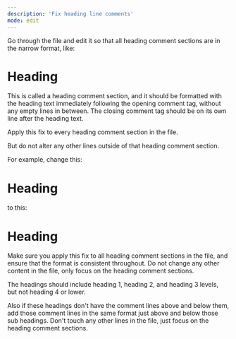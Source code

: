 ```yaml
---
description: 'Fix heading line comments'
mode: edit
---
```


Go through the file and edit it so that all heading comment sections are in the narrow format, like:

<!-- ********************* -->
# Heading
<!-- ********************* -->

This is called a heading comment section, and it should be formatted with the heading text immediately following the opening comment tag, without any empty lines in between. The closing comment tag should be on its own line after the heading text.

Apply this fix to every heading comment section in the file. 

But do not alter any other lines outside of that heading comment section. 

For example, change this:

<!-- ********************* -->

# Heading

<!-- ********************* -->

to this:

<!-- ********************* -->
# Heading
<!-- ********************* -->

Make sure you apply this fix to all heading comment sections in the file, and ensure that the format is consistent throughout. Do not change any other content in the file, only focus on the heading comment sections.

The headings should include heading 1, heading 2, and heading 3 levels, but not heading 4 or lower.

Also if these headings don't have the comment lines above and below them, add those comment lines in the same format just above and below those sub headings. Don't touch any other lines in the file, just focus on the heading comment sections.

